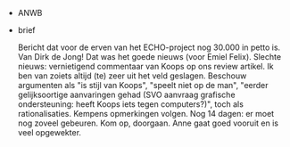 - ANWB
- brief 
  
  Bericht dat voor de erven van het ECHO-project nog 30.000 in petto is. Van Dirk de Jong! Dat was het goede nieuws (voor Emiel Felix). Slechte nieuws: vernietigend commentaar van Koops op ons review artikel. Ik ben van zoiets altijd (te) zeer uit het veld geslagen. Beschouw argumenten als "is stijl van Koops", "speelt niet op de man", "eerder gelijksoortige aanvaringen gehad (SVO aanvraag grafische ondersteuning: heeft Koops iets tegen computers?)", toch als rationalisaties. Kempens opmerkingen volgen. 
  Nog 14 dagen: er moet nog zoveel gebeuren. Kom op, doorgaan.
  Anne gaat goed vooruit en is veel opgewekter.